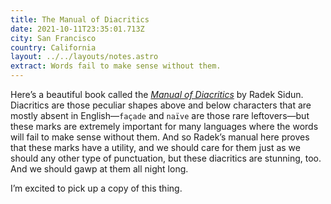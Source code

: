 ```yaml
---
title: The Manual of Diacritics
date: 2021-10-11T23:35:01.713Z
city: San Francisco
country: California
layout: ../../layouts/notes.astro
extract: Words fail to make sense without them.
---
```

Here’s a beautiful book called the [_Manual of Diacritics_](http://manualofdiacritics.eu/) by Radek Sidun. Diacritics are those peculiar shapes above and below characters that are mostly absent in English—`façade` and `naïve` are those rare leftovers—but these marks are extremely important for many languages where the words will fail to make sense without them. And so Radek’s manual here proves that these marks have a utility, and we should care for them just as we should any other type of punctuation, but these diacritics are stunning, too. And we should gawp at them all night long.

I’m excited to pick up a copy of this thing.